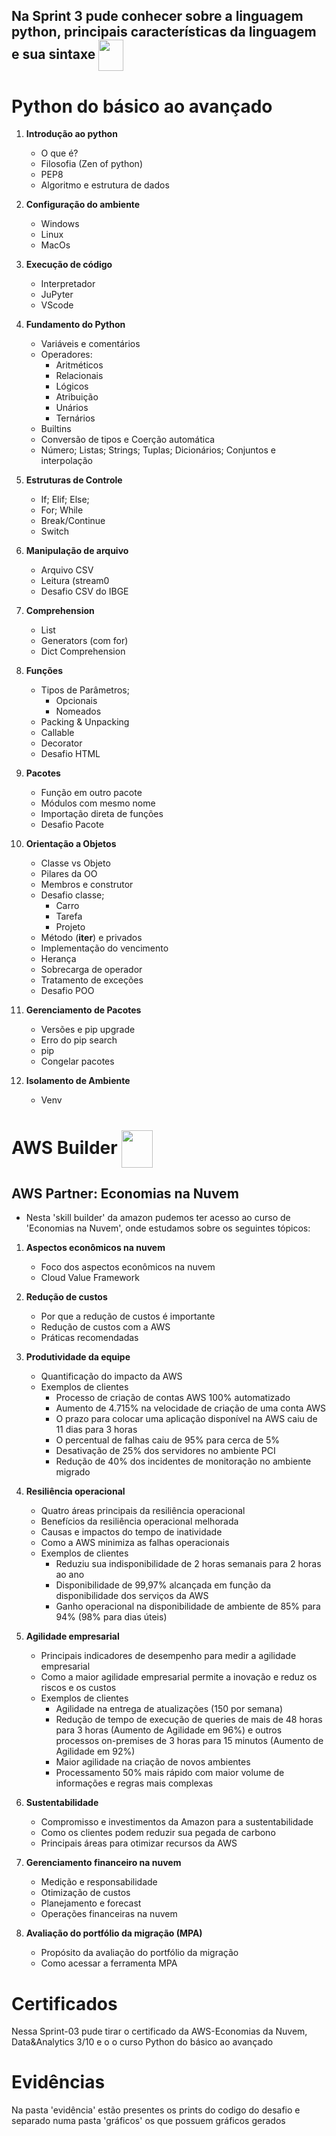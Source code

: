 ## Na Sprint 3 pude conhecer sobre a linguagem python, principais características da linguagem e sua sintaxe <img align="center" width=40 height=50 src="https://cdn.jsdelivr.net/gh/devicons/devicon@latest/icons/python/python-original.svg" />
          

# Python do básico ao avançado

1. **Introdução ao python**
    - O que é?
    - Filosofia (Zen of python)
    - PEP8
    - Algoritmo e estrutura de dados

2. **Configuração do ambiente**
    - Windows
    - Linux
    - MacOs

3. **Execução de código**
   - Interpretador
   - JuPyter
   - VScode

4. **Fundamento do Python**
   - Variáveis e comentários
   - Operadores:
       -  Aritméticos
       -  Relacionais
       -  Lógicos
       -  Atribuição
       -  Unários
       -  Ternários
    - Builtins
    - Conversão de tipos e Coerção automática
    - Número; Listas; Strings; Tuplas; Dicionários; Conjuntos e interpolação

5. **Estruturas de Controle**
   - If; Elif; Else; 
   - For; While
   - Break/Continue
   - Switch
  
6. **Manipulação de arquivo**
   - Arquivo CSV
   - Leitura (stream0
   - Desafio CSV do IBGE

7. **Comprehension**
   - List
   - Generators (com for)
   - Dict Comprehension

8. **Funções**
   - Tipos de Parâmetros;
       -  Opcionais
       -  Nomeados
    - Packing & Unpacking
    - Callable
    - Decorator
    - Desafio HTML
  
9. **Pacotes**
    - Função em outro pacote
    - Módulos com mesmo nome
    - Importação direta de funções
    - Desafio Pacote

10. **Orientação a Objetos**
     - Classe vs Objeto
     - Pilares da OO
     - Membros e construtor
     - Desafio classe;
         -  Carro
         -  Tarefa
         -  Projeto
    - Método (__iter__) e privados
    - Implementação do vencimento
    - Herança
    - Sobrecarga de operador
    - Tratamento de exceções
    - Desafio POO

11. **Gerenciamento de Pacotes**
    - Versões e pip upgrade
    - Erro do pip search
    - pip
    - Congelar pacotes

12. **Isolamento de Ambiente**
    - Venv

# AWS Builder <img align="center" width=50 height=60 src="https://cdn.jsdelivr.net/gh/devicons/devicon@latest/icons/amazonwebservices/amazonwebservices-plain-wordmark.svg" />
## AWS Partner: Economias na Nuvem
- Nesta 'skill builder' da amazon pudemos ter acesso ao curso de 'Economias na Nuvem', onde estudamos sobre os seguintes tópicos:

1. **Aspectos econômicos na nuvem**
    - Foco dos aspectos econômicos na nuvem
    - Cloud Value Framework

2. **Redução de custos**
    - Por que a redução de custos é importante
    - Redução de custos com a AWS
    - Práticas recomendadas

3. **Produtividade da equipe**
    - Quantificação do impacto da AWS
    - Exemplos de clientes
        -  Processo de criação de contas AWS 100% automatizado
        -  Aumento de 4.715% na velocidade de criação de uma conta AWS
        -  O prazo para colocar uma aplicação disponível na AWS caiu de 11 dias para 3 horas
        -  O percentual de falhas caiu de 95% para cerca de 5%
        -  Desativação de 25% dos servidores no ambiente PCI
        -  Redução de 40% dos incidentes de monitoração no ambiente migrado
  
4. **Resiliência operacional**
   - Quatro áreas principais da resiliência operacional
   - Benefícios da resiliência operacional melhorada
   - Causas e impactos do tempo de inatividade
   - Como a AWS minimiza as falhas operacionais
   - Exemplos de clientes
       - Reduziu sua indisponibilidade de 2 horas semanais para 2 horas ao ano
       - Disponibilidade de 99,97% alcançada em função da disponibilidade dos serviços da AWS
       - Ganho operacional na disponibilidade de ambiente de 85% para 94% (98% para dias úteis)
  
5. **Agilidade empresarial**
    - Principais indicadores de desempenho para medir a agilidade empresarial
    - Como a maior agilidade empresarial permite a inovação e reduz os riscos e os custos
    - Exemplos de clientes
        - Agilidade na entrega de atualizações (150 por semana)
        - Redução de tempo de execução de queries de mais de 48 horas para 3 horas (Aumento de Agilidade em 96%) e outros processos on-premises de 3 horas para 15 minutos (Aumento de Agilidade em 92%)
        - Maior agilidade na criação de novos ambientes
        - Processamento 50% mais rápido com maior volume de informações e regras mais complexas

6. **Sustentabilidade**
    - Compromisso e investimentos da Amazon para a sustentabilidade
    - Como os clientes podem reduzir sua pegada de carbono
    - Principais áreas para otimizar recursos da AWS
    
7. **Gerenciamento financeiro na nuvem**
    - Medição e responsabilidade
    - Otimização de custos
    - Planejamento e forecast
    - Operações financeiras na nuvem
    
8. **Avaliação do portfólio da migração (MPA)**
    - Propósito da avaliação do portfólio da migração
    - Como acessar a ferramenta MPA
  
# Certificados
Nessa Sprint-03 pude tirar o certificado da AWS-Economias da Nuvem, Data&Analytics 3/10 e o o curso Python do básico ao avançado

# Evidências   
Na pasta 'evidência' estão presentes os prints do codigo do desafio e separado numa pasta 'gráficos' os que possuem gráficos gerados
